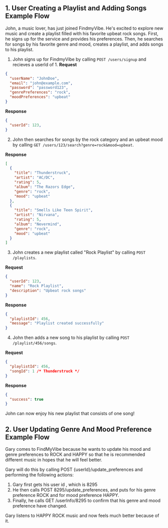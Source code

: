 
## 1. User Creating a Playlist and Adding Songs Example Flow

John, a music lover, has just joined FindmyVibe. He's excited to explore new music and create a playlist filled with his favorite upbeat rock songs. First, he signs up for the service and provides his preferences. Then, he searches for songs by his favorite genre and mood, creates a playlist, and adds songs to his playlist.

1. John signs up for FindmyVibe by calling `POST /users/signup` and recieves a userId of 1.
**Request**
```json
{
  "userName": "JohnDoe",
  "email": "john@example.com",
  "password": "password123",
  "genrePreferences": "rock",
  "moodPreferences": "upbeat"
}
```
**Response**
```json
{
  "userId": 123,
}
```

2. John then searches for songs by the rock category and an upbeat mood by calling `GET /users/123/search?genre=rock&mood=upbeat`.

**Response**
```json
[
  {
    "title": "Thunderstruck",
    "artist": "AC/DC",
    "rating": 5,
    "album": "The Razors Edge",
    "genre": "rock",
    "mood": "upbeat"
  },
  {
    "title": "Smells Like Teen Spirit",
    "artist": "Nirvana",
    "rating": 5,
    "album": "Nevermind",
    "genre": "rock",
    "mood": "upbeat"
  }
]
```

3. John creates a new playlist called "Rock Playlist" by calling `POST /playlists`.

**Request**
```json
{
  "userId": 123,
  "name": "Rock Playlist",
  "description": "Upbeat rock songs"
}
```

**Response**
```json
{
  "playlistId": 456,
  "message": "Playlist created successfully"
}
```
4. John then adds a new song to his playlist by calling `POST /playlist/456/songs`.

**Request**
```json
{
  "playlistId": 456,
  "songId": 1 /* Thunderstruck */
}
```

**Response**
```json
{
  "success": true
}
```
John can now enjoy his new playlist that consists of one song!

## 2. User Updating Genre And Mood Preference Example Flow

Gary comes to FindMyVibe because he wants to update his mood and genre preferences to ROCK and HAPPY so that he is recommended different music in hopes that he will feel better. 

Gary will do this by calling POST {userId}/update_preferences and performing the following actions:

1. Gary first gets his user id , which is 8295  
2. He then calls POST 8295/update_preferences, and puts for his genre preference ROCK and for mood preference HAPPY.
3. Finally, he calls GET /userInfo/8295 to confirm that his genre and mood preference have changed.

Gary listens to HAPPY ROCK music and now feels much better because of it. 



